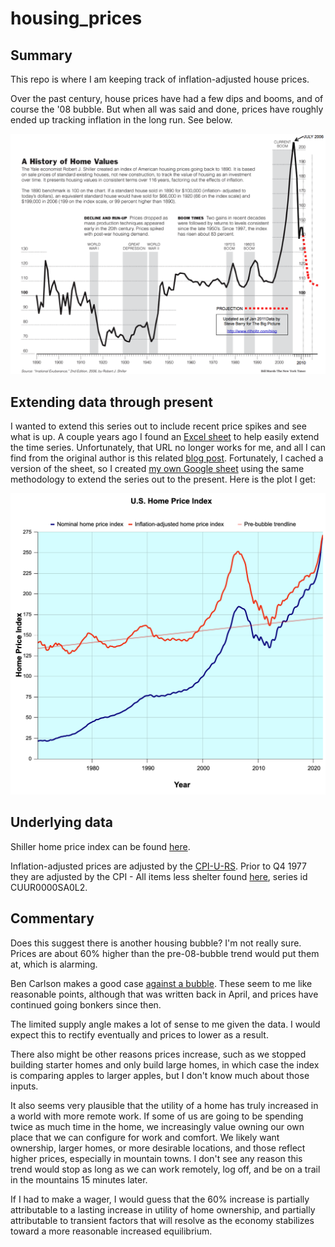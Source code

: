 # housing_prices

## Summary
This repo is where I am keeping track of inflation-adjusted house prices.

Over the past century, house prices have had a few dips and booms, and of course the '08 bubble. But when all was said and done, prices have roughly ended up tracking inflation in the long run. See below.

![housing prices past 100 years](https://github.com/mpaluta/housing_prices/blob/main/images/100_year_home_values.png)

## Extending data through present
I wanted to extend this series out to include recent price spikes and see what is up. A couple years ago I found an [Excel sheet](http://housingbubble.jparsons.net) to help easily extend the time series. Unfortunately, that URL no longer works for me, and all I can find from the original author is this related [blog post](http://blog.jparsons.net/2011/04/housing-bubble-graph-fail.html). Fortunately, I cached a version of the sheet, so I created [my own Google sheet](https://docs.google.com/spreadsheets/d/1_5ndt0OvipKKxQwwBkM79xNm9HIDBij9Zl-GEPOSPkY/edit?usp=sharing) using the same methodology to extend the series out to the present. Here is the plot I get:

![series to present](https://github.com/mpaluta/housing_prices/blob/main/images/series_to_present.png)

## Underlying data

Shiller home price index can be found [here](https://fred.stlouisfed.org/series/CSUSHPINSA).

Inflation-adjusted prices are adjusted by the [CPI-U-RS](https://www.bls.gov/cpi/research-series/r-cpi-u-rs-home.htm). Prior to Q4 1977 they are adjusted by the CPI - All items less shelter found [here](http://data.bls.gov/cgi-bin/srgate), series id CUUR0000SA0L2.

## Commentary

Does this suggest there is another housing bubble? I'm not really sure. Prices are about 60% higher than the pre-08-bubble trend would put them at, which is alarming.

Ben Carlson makes a good case [against a bubble](https://awealthofcommonsense.com/2021/04/why-this-is-not-another-housing-bubble/). These seem to me like reasonable points, although that was written back in April, and prices have continued going bonkers since then.

The limited supply angle makes a lot of sense to me given the data. I would expect this to rectify eventually and prices to lower as a result.

There also might be other reasons prices increase, such as we stopped building starter homes and only build large homes, in which case the index is comparing apples to larger apples, but I don't know much about those inputs.

It also seems very plausible that the utility of a home has truly increased in a world with more remote work. If some of us are going to be spending twice as much time in the home, we increasingly value owning our own place that we can configure for work and comfort. We likely want ownership, larger homes, or more desirable locations, and those reflect higher prices, especially in mountain towns. I don't see any reason this trend would stop as long as we can work remotely, log off, and be on a trail in the mountains 15 minutes later.

If I had to make a wager, I would guess that the 60% increase is partially attributable to a lasting increase in utility of home ownership, and partially attributable to transient factors that will resolve as the economy stabilizes toward a more reasonable increased equilibrium.
